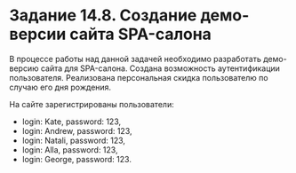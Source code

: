 # Задание 14.8. Создание демо-версии сайта SPA-салона

В процессе работы над данной задачей необходимо разработать демо-версию сайта для SPA-салона. Создана возможность аутентификации пользователя. Реализована персональная скидка пользователю по случаю его дня рождения.

На сайте зарегистрированы пользователи:
- login: Kate, password: 123, 
- login: Andrew, password: 123, 
- login: Natali, password: 123, 
- login: Alla, password: 123, 
- login: George, password: 123.
